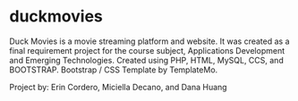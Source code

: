 # duckmovies
Duck Movies is a movie streaming platform and website. 
It was created as a final requirement project for the course subject, Applications Development and Emerging Technologies.
Created using PHP, HTML, MySQL, CCS, and BOOTSTRAP.
Bootstrap / CSS Template by TemplateMo.

Project by: Erin Cordero, Miciella Decano, and Dana Huang
